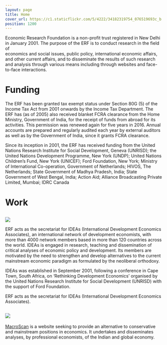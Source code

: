 ```yaml
---
layout: page
title: Home
cover_url: https://c1.staticflickr.com/5/4222/34182319754_076519693c_b.jpg
position: 1200
---
```

Economic Research Foundation is a non-profit trust registered in New Delhi in January 2001. The purpose of the ERF is to conduct research in the field of  
economics and social issues, public policy, international economic affairs, and other current affairs, and to disseminate the results of such research and analysis through various means including through websites and face-to-face interactions.

# Funding

The ERF has been granted tax exempt status under Section 80G (5) of the Income Tax Act from 2001 onwards by the Income Tax Department. The ERF has (as of 2005) also received blanket FCRA clearance from the Home Ministry, Government of India, for the receipt of funds from abroad for its activities. This permission was renewed again for five years in 2016. Annual accounts are prepared and regularly audited each year by external auditors as well as by the Government of India, since it grants FCRA clearance.

Since its inception in 2001, the ERF has received funding from the United Nations Research Institute for Social Development, Geneva (UNRISD); the United Nations Development Programme, New York (UNDP); United Nations Children’s Fund, New York (UNICEF); Ford Foundation, New York; Ministry of International Co-operation, Government of Netherlands; HIVOS, The Netherlands; State Government of Madhya Pradesh, India; State Government of West Bengal, India; Action Aid; Alliance Broadcasting Private Limited, Mumbai; IDRC Canada

# **Work**

## 

[![](http://www.networkideas.org/wp-content/uploads/2016/07/ideaslogo24-278x73.png)](http://www.networkideas.org/ "Ideas")

ERF acts as the secretariat for IDEAs (International Development Economics Associates), an international network of development economists, with more than 4000 network members based in more than 120 countries across the world. IDEAs is engaged in research, teaching and dissemination of critical analyses of economic policy and development. Its members are motivated by the need to strengthen and develop alternatives to the current mainstream economic paradigm as formulated by the neoliberal orthodoxy.

IDEAs was established in September 2001, following a conference in Cape Town, South Africa, on ‘Rethinking Development Economics’ organised by the United Nations Research Institute for Social Development (UNRISD) with the support of Ford Foundation.

ERF acts as the secretariat for IDEAs (International Development Economics Associates).

## ![](http://www.macroscan.org/images/Head.gif)

[MacroScan]() is a website seeking to provide an alternative to conservative and mainstream positions in economics. It undertakes and disseminates analyses, by professional economists, of the Indian and global economy.